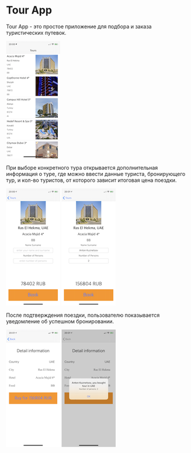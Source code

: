 **Tour App**
=====

Tour App - это простое приложение для подбора и заказа туристических путевок.

![Список](https://github.com/AntonKuznetsov31/TourApp/blob/master/Screeenshots/IMG_2584.png)

При выборе конкретного тура открывается дополнительная информация о туре, где можно ввести данные туриста, бронирующего тур, и кол-во туристов, от которого зависит итоговая цена поездки.

![Данные](https://github.com/AntonKuznetsov31/TourApp/blob/master/Screeenshots/IMG_2586.png)
![Цена](https://github.com/AntonKuznetsov31/TourApp/blob/master/Screeenshots/IMG_2587.png)

После подтверждения поездки, пользователю показывается уведомление об успешном бронировании.

![Детали](https://github.com/AntonKuznetsov31/TourApp/blob/master/Screeenshots/IMG_2588.png)
![Уведомление](https://github.com/AntonKuznetsov31/TourApp/blob/master/Screeenshots/IMG_2589.png)
